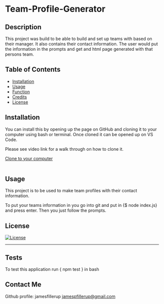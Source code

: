 # Team-Profile-Generator

## Description

This project was build to be able to build and set up teams with based on their manager. It also contains their contact information. The user would  put the information in the prompts and get and html page generated with that persons team.

## Table of Contents

- [Installation](#installation)
- [Usage](#usage)
- [Function](#function)
- [Credits](#credits)
- [License](#license)


## Installation

You can install this by opening up the page on GitHub and cloning it to your computer using bash or terminal. Once cloned it can be opened up on VS Code.

Please see video link for a walk through on how to clone it.

[Clone to your computer](https://drive.google.com/file/d/15ogCY3Q-JLWhteoSiIoXLkhtK4Z0-mfz/view?usp=sharing "Click Me!")
<br><br>


## Usage

This project is to be used to make team profiles with their contact information.

To put your teams information in you go into git and put in {$ node index.js} and press enter. Then you just follow the prompts.

## License

[![License](https://img.shields.io/badge/License-Apache_2.0-blue.svg)](https://opensource.org/licenses/Apache-2.0)

---

## Tests

To test this application run { npm test } in bash

## Contact Me

Github profile: jamesfillerup
jamespfillerup@gmail.com